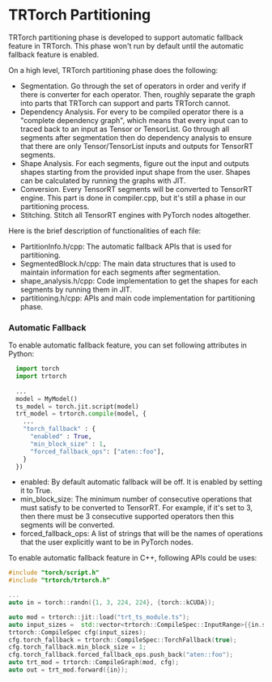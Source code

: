 # TRTorch Partitioning

TRTorch partitioning phase is developed to support automatic fallback feature in TRTorch. This phase won't run by
default until the automatic fallback feature is enabled.

On a high level, TRTorch partitioning phase does the following:
- Segmentation. Go through the set of operators in order and verify if there is converter for each operator. Then, 
roughly separate the graph into parts that TRTorch can support and parts TRTorch cannot.
- Dependency Analysis. For every to be compiled operator there is a "complete dependency graph", which means that 
every input can to traced back to an input as Tensor or TensorList. Go through all segments after segmentation then 
  do dependency analysis to ensure that there are only Tensor/TensorList inputs and outputs for TensorRT segments.
- Shape Analysis. For each segments, figure out the input and outputs shapes starting from the provided input shape 
from the user. Shapes can be calculated by running the graphs with JIT.
- Conversion. Every TensorRT segments will be converted to TensorRT engine. This part is done in compiler.cpp, but 
  it's still a phase in our partitioning process.
- Stitching. Stitch all TensorRT engines with PyTorch nodes altogether. 

Here is the brief description of functionalities of each file:
- PartitionInfo.h/cpp: The automatic fallback APIs that is used for partitioning. 
- SegmentedBlock.h/cpp: The main data structures that is used to maintain information for each segments after segmentation.
- shape_analysis.h/cpp: Code implementation to get the shapes for each segments by running them in JIT.
- partitioning.h/cpp: APIs and main code implementation for partitioning phase.

### Automatic Fallback
To enable automatic fallback feature, you can set following attributes in Python: 
```python
  import torch
  import trtorch
  
  ...
  model = MyModel()
  ts_model = torch.jit.script(model)
  trt_model = trtorch.compile(model, {
    ...
    "torch_fallback" : {
      "enabled" : True,
      "min_block_size" : 1,
      "forced_fallback_ops": ["aten::foo"],
    } 
  })
```
- enabled: By default automatic fallback will be off. It is enabled by setting it to True. 
- min_block_size: The minimum number of consecutive operations that must satisfy to be converted to TensorRT. For 
example, if it's set to 3, then there must be 3 consecutive supported operators then this segments will be converted.
- forced_fallback_ops: A list of strings that will be the names of operations that the user explicitly want to be in 
PyTorch nodes.

To enable automatic fallback feature in C++, following APIs could be uses:

```c++
#include "torch/script.h"
#include "trtorch/trtorch.h"

...
auto in = torch::randn({1, 3, 224, 224}, {torch::kCUDA});

auto mod = trtorch::jit::load("trt_ts_module.ts");
auto input_sizes =  std::vector<trtorch::CompileSpec::InputRange>{{in.sizes()}};
trtorch::CompileSpec cfg(input_sizes);
cfg.torch_fallback = trtorch::CompileSpec::TorchFallback(true);
cfg.torch_fallback.min_block_size = 1;
cfg.torch_fallback.forced_fallback_ops.push_back("aten::foo");
auto trt_mod = trtorch::CompileGraph(mod, cfg);
auto out = trt_mod.forward({in});
```
